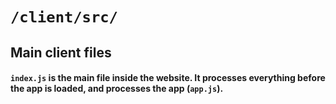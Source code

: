 # ```/client/src/```

## Main client files
#### `index.js` is the main file inside the website. It processes everything before the app is loaded, and processes the app (```app.js```).
